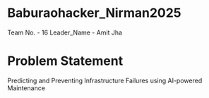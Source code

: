 # Baburaohacker_Nirman2025
  Team No. - 16
  Leader_Name - Amit Jha

# Problem Statement #
  Predicting and Preventing Infrastructure Failures using AI-powered Maintenance
  
